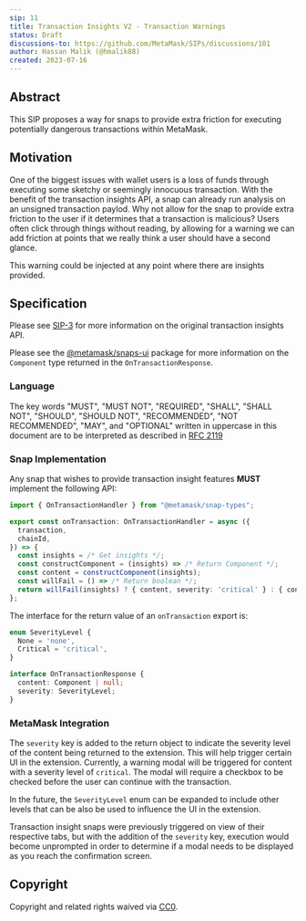 ```yaml
---
sip: 11
title: Transaction Insights V2 - Transaction Warnings
status: Draft
discussions-to: https://github.com/MetaMask/SIPs/discussions/101
author: Hassan Malik (@hmalik88)
created: 2023-07-16
---
```


## Abstract

This SIP proposes a way for snaps to provide extra friction for executing potentially dangerous transactions within MetaMask.

## Motivation

One of the biggest issues with wallet users is a loss of funds through executing some sketchy or seemingly innocuous transaction. With the benefit of the transaction insights API, a snap can already run analysis on an unsigned transaction paylod. Why not allow for the snap to provide extra friction to the user if it determines that a transaction is malicious? Users often click through things without reading, by allowing for a warning we can add friction at points that we really think a user should have a second glance.

This warning could be injected at any point where there are insights provided.

## Specification

Please see [SIP-3](https://github.com/MetaMask/SIPs/blob/main/SIPS/sip-3.md) for more information on the original transaction insights API.

Please see the [@metamask/snaps-ui](https://github.com/MetaMask/snaps/blob/main/packages/snaps-ui/src/nodes.ts) package for more information on the `Component` type returned in the `OnTransactionResponse`.

### Language

The key words "MUST", "MUST NOT", "REQUIRED", "SHALL", "SHALL NOT",
"SHOULD", "SHOULD NOT", "RECOMMENDED", "NOT RECOMMENDED", "MAY", and
"OPTIONAL" written in uppercase in this document are to be interpreted as described in [RFC 2119](https://www.ietf.org/rfc/rfc2119.txt)

### Snap Implementation

Any snap that wishes to provide transaction insight features **MUST** implement the following API:

```typescript
import { OnTransactionHandler } from "@metamask/snap-types";

export const onTransaction: OnTransactionHandler = async ({
  transaction,
  chainId,
}) => {
  const insights = /* Get insights */;
  const constructComponent = (insights) => /* Return Component */;
  const content = constructComponent(insights);
  const willFail = () => /* Return boolean */;
  return willFail(insights) ? { content, severity: 'critical' } : { content, severity: 'none' };
};
```

The interface for the return value of an `onTransaction` export is:

```typescript
enum SeverityLevel {
  None = 'none',
  Critical = 'critical',
}

interface OnTransactionResponse {
  content: Component | null;
  severity: SeverityLevel;
}
```

### MetaMask Integration

The `severity` key is added to the return object to indicate the severity level of the content being returned to the extension. This will help trigger certain UI in the extension. Currently, a warning modal will be triggered for content with a severity level of `critical`. The modal will require a checkbox to be checked before the user can continue with the transaction.

In the future, the `SeverityLevel` enum can be expanded to include other levels that can be also be used to influence the UI in the extension.

Transaction insight snaps were previously triggered on view of their respective tabs, but with the addition of the `severity` key, execution would become unprompted in order to determine if a modal needs to be displayed as you reach the confirmation screen.

## Copyright

Copyright and related rights waived via [CC0](../LICENSE).
